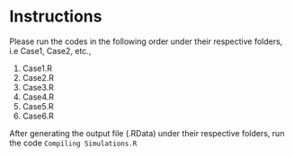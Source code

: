 # Instructions
Please run the codes in the following order under their respective folders, i.e Case1, Case2, etc.,

1. Case1.R
2. Case2.R
3. Case3.R
4. Case4.R
5. Case5.R
6. Case6.R

After generating the output file (.RData) under their respective folders, run the code `Compiling Simulations.R`
